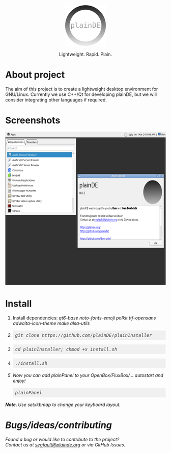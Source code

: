 <div align=center>
  <img src="https://raw.githubusercontent.com/plainDE/.github/main/profile/logo.png" width=128 height=128>
  <p>Lightweight. Rapid. Plain.</p>
</div>

# About project
The aim of this project is to create a lightweight desktop environment for GNU/Linux. Currently we use C++/Qt for developing plainDE, but we will consider integrating other languages if required.

# Screenshots
<img src="scr/scr-0.0.2.png" width=640 height=480>

# Install
<ol>
  <li>Install dependencies: <i>qt6-base noto-fonts-emoji polkit ttf-opensans adwaita-icon-theme make alsa-utils<i></li>
  <li><pre class="hljs" style="display: block; overflow-x: auto; padding: 0.5em; background: rgb(240, 240, 240) none repeat scroll 0% 0%; color: rgb(68, 68, 68);">git clone https://github.com/plainDE/plainInstaller</pre></li>
  <li><pre class="hljs" style="display: block; overflow-x: auto; padding: 0.5em; background: rgb(240, 240, 240) none repeat scroll 0% 0%; color: rgb(68, 68, 68);">cd plainInstaller; chmod +x install.sh</pre></li>
  <li><pre class="hljs" style="display: block; overflow-x: auto; padding: 0.5em; background: rgb(240, 240, 240) none repeat scroll 0% 0%; color: rgb(68, 68, 68);">./install.sh</pre></li>
  <li>Now you can add plainPanel to your OpenBox/FluxBox/... autostart and enjoy!
  <pre class="hljs" style="display: block; overflow-x: auto; padding: 0.5em; background: rgb(240, 240, 240) none repeat scroll 0% 0%; color: rgb(68, 68, 68);">plainPanel</pre></li>
</ol>

<b>Note. </b> Use setxkbmap to change your keyboard layout.


# Bugs/ideas/contributing
Found a bug or would like to contribute to the project?<br>
Contact us at <a href="mailto:segfault@plainde.org">segfault@plainde.org</a> or via GitHub Issues.
